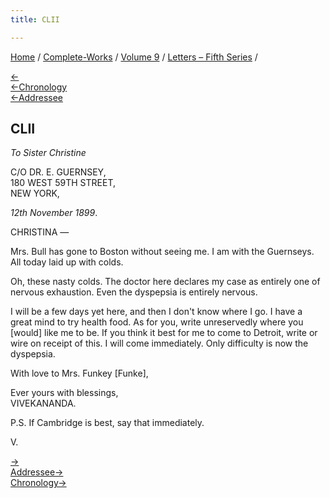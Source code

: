 ```yaml
---
title: CLII

---
```

<div>

[Home](../../../index.htm) / [Complete-Works](../../complete_works.htm)
/ [Volume 9](../volume_9_contents.htm) / [Letters – Fifth
Series](letters_fifth_series_contents.htm) /

[←](151_christina.htm)  
[←Chronology](151_christina.htm)  
[←Addressee](151_christina.htm)

## CLII

*To Sister Christine*

C/O DR. E. GUERNSEY,  
180 WEST 59TH STREET,  
NEW YORK,

*12th November 1899*.

CHRISTINA —

Mrs. Bull has gone to Boston without seeing me. I am with the Guernseys.
All today laid up with colds.

Oh, these nasty colds. The doctor here declares my case as entirely one
of nervous exhaustion. Even the dyspepsia is entirely nervous.

I will be a few days yet here, and then I don't know where I go. I have
a great mind to try health food. As for you, write unreservedly where
you \[would\] like me to be. If you think it best for me to come to
Detroit, write or wire on receipt of this. I will come immediately. Only
difficulty is now the dyspepsia.

With love to Mrs. Funkey \[Funke\],

Ever yours with blessings,  
VIVEKANANDA.

P.S. If Cambridge is best, say that immediately.

V.

[→](153_mrs_bull.htm)  
[Addressee→](154_christina.htm)  
[Chronology→](153_mrs_bull.htm)

</div>
